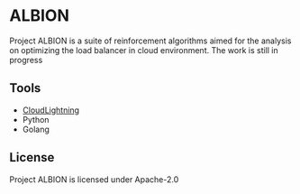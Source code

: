 # ALBION

Project ALBION is a suite of reinforcement algorithms aimed for the analysis on optimizing the load balancer in cloud environment. The work is still in progress

## Tools

- [CloudLightning](https://bitbucket.org/cloudlightning/cloudlightning-simulator.git)
- Python
- Golang

## License

Project ALBION is licensed under Apache-2.0
